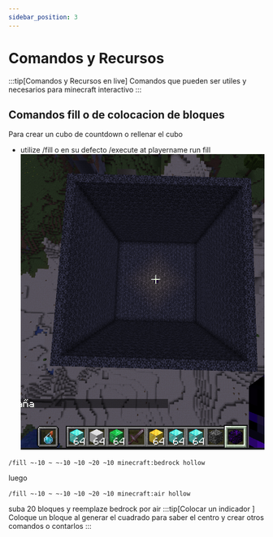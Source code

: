 ```yaml
---
sidebar_position: 3
---
```

# Comandos y Recursos
:::tip[Comandos y Recursos en live]
Comandos que pueden ser utiles y necesarios para minecraft interactivo
:::
## Comandos fill o de colocacion de bloques
Para crear un cubo de countdown o rellenar el cubo
- utilize /fill o en su defecto /execute at playername run fill
![Cubominecraft](imageCubominecraft.png)
```
/fill ~-10 ~ ~-10 ~10 ~20 ~10 minecraft:bedrock hollow
``` 
luego 
```
/fill ~-10 ~ ~-10 ~10 ~20 ~10 minecraft:air hollow
```
suba 20 bloques y reemplaze bedrock por air
:::tip[Colocar un indicador ]
Coloque un bloque al generar el cuadrado para saber el centro y crear otros comandos o contarlos
:::
